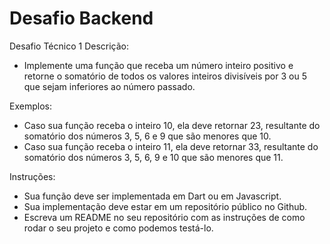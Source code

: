 # Desafio Backend

Desafio Técnico 1
Descrição:
- Implemente uma função que receba um número inteiro positivo e retorne o somatório de todos os valores
inteiros divisíveis por 3 ou 5 que sejam inferiores ao número passado.

Exemplos:
- Caso sua função receba o inteiro 10, ela deve retornar 23, resultante do somatório dos números 3, 5, 6 e
9 que são menores que 10.
- Caso sua função receba o inteiro 11, ela deve retornar 33, resultante do somatório dos números 3, 5, 6, 9
e 10 que são menores que 11.

Instruções:
- Sua função deve ser implementada em Dart ou em Javascript.
- Sua implementação deve estar em um repositório público no Github.
- Escreva um README no seu repositório com as instruções de como rodar o seu projeto e como
podemos testá-lo.
